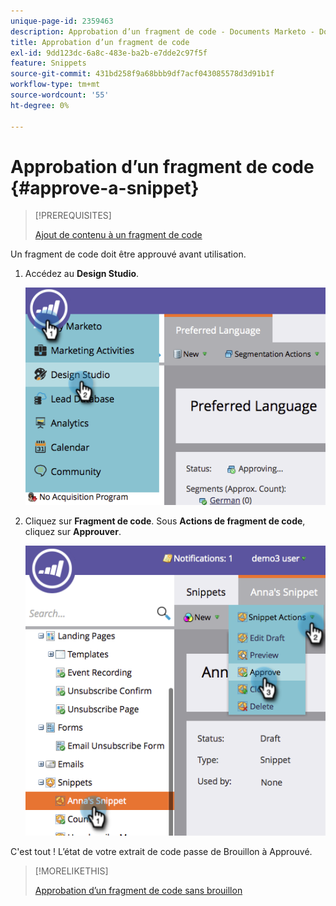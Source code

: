 ```yaml
---
unique-page-id: 2359463
description: Approbation d’un fragment de code - Documents Marketo - Documentation du produit
title: Approbation d’un fragment de code
exl-id: 9dd123dc-6a8c-483e-ba2b-e7dde2c97f5f
feature: Snippets
source-git-commit: 431bd258f9a68bbb9df7acf043085578d3d91b1f
workflow-type: tm+mt
source-wordcount: '55'
ht-degree: 0%

---
```


# Approbation d’un fragment de code {#approve-a-snippet}

>[!PREREQUISITES]
>
>[Ajout de contenu à un fragment de code](/help/marketo/product-docs/personalization/segmentation-and-snippets/snippets/add-content-to-a-snippet.md)

Un fragment de code doit être approuvé avant utilisation.

1. Accédez au **Design Studio**.

   ![](assets/image2014-9-16-8-3a55-3a15.png)

1. Cliquez sur **Fragment de code**. Sous **Actions de fragment de code**, cliquez sur **Approuver**.

   ![](assets/image2014-9-16-8-3a55-3a24.png)

C&#39;est tout ! L’état de votre extrait de code passe de Brouillon à Approuvé.

>[!MORELIKETHIS]
>
>[Approbation d’un fragment de code sans brouillon](/help/marketo/product-docs/personalization/segmentation-and-snippets/snippets/approve-a-snippet-with-no-draft.md)
